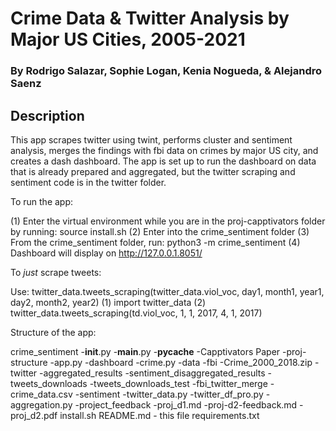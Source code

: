 # Crime Data & Twitter Analysis by Major US Cities, 2005-2021
### By Rodrigo Salazar, Sophie Logan, Kenia Nogueda, & Alejandro Saenz

## Description

This app scrapes twitter using twint, performs cluster and sentiment analysis, merges the findings with fbi data on crimes by major US city, and creates a dash dashboard. The app is set up to run the dashboard on data that is already prepared and aggregated, but the twitter scraping and sentiment code is in the twitter folder.  

To run the app: 

(1) Enter the virtual environment while you are in the proj-capptivators folder by running: source install.sh 
(2) Enter into the crime_sentiment folder 
(3) From the crime_sentiment folder, run: python3 -m crime_sentiment
(4) Dashboard will display on http://127.0.0.1.8051/

To *just* scrape tweets:

Use: twitter_data.tweets_scraping(twitter_data.viol_voc, day1, month1, year1, day2, month2, year2)
(1) import twitter_data
(2) twitter_data.tweets_scraping(td.viol_voc, 1, 1, 2017, 4, 1, 2017)



Structure of the app: 

crime_sentiment 
-__init__.py
-__main__.py
-__pycache__
-Capptivators Paper
-proj-structure
-app.py
-dashboard
    -crime.py
-data
    -fbi
        -Crime_2000_2018.zip
    -twitter
        -aggregated_results
        -sentiment_disaggregated_results
        -tweets_downloads
        -tweets_downloads_test
    -fbi_twitter_merge
        -crime_data.csv
-sentiment
    -twitter_data.py
    -twitter_df_pro.py
    -aggregation.py
-project_feedback
    -proj_d1.md 
    -proj-d2-feedback.md
    -proj_d2.pdf
install.sh
README.md - this file
requirements.txt


